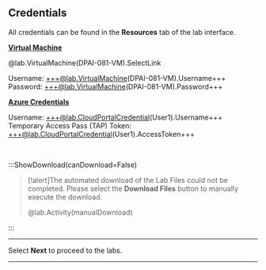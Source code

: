 <style>
img {
    border: 1px solid black;
    }
</style>

## **Credentials**

All credentials can be found in the **Resources** tab of the lab interface.

<u>**Virtual Machine**</u>

@lab.VirtualMachine(DPAI-081-VM).SelectLink

Username: +++@lab.VirtualMachine(DPAI-081-VM).Username+++  
Password: +++@lab.VirtualMachine(DPAI-081-VM).Password+++

<u>**Azure Credentials**</u>

Username: +++@lab.CloudPortalCredential(User1).Username+++  
Temporary Access Pass (TAP) Token: +++@lab.CloudPortalCredential(User1).AccessToken+++

<br>

:::ShowDownload(canDownload=False)

>[!alert]The automated download of the Lab Files could not be completed. Please select the **Download Files** button to manually execute the download.
>
> @lab.Activity(manualDownload)

:::


---

Select **Next** to proceed to the labs.

---
